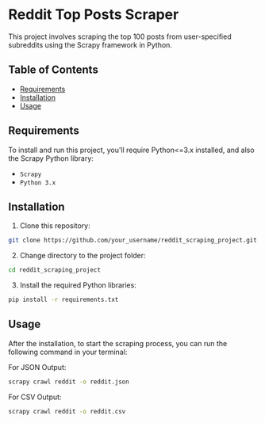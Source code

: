 # Reddit Top Posts Scraper
This project involves scraping the top 100 posts from user-specified subreddits using the Scrapy framework in Python.

## Table of Contents
- [Requirements](#requirements)
- [Installation](#installation)
- [Usage](#usage)

## Requirements
To install and run this project, you'll require Python<=3.x installed, and also the Scrapy Python library:
- `Scrapy`
- `Python 3.x` 

## Installation
1. Clone this repository: 

```bash
git clone https://github.com/your_username/reddit_scraping_project.git
```

2. Change directory to the project folder:

```bash
cd reddit_scraping_project
```

3. Install the required Python libraries:

```bash
pip install -r requirements.txt
```

## Usage
After the installation, to start the scraping process, you can run the following command in your terminal:

For JSON Output:

```bash
scrapy crawl reddit -o reddit.json
```

For CSV Output:

```bash
scrapy crawl reddit -o reddit.csv
```

